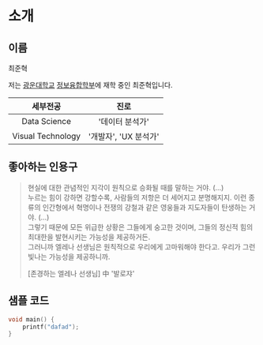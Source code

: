 # 소개

## 이름

최준혁

저는 [광운대학교](https://ww.kw.ac.kr) [정보융합학부](https://ic.kw.ac.kr)에 재학 중인 최준혁입니다.

| 세부전공 | 진로 |
| :---: | :---: |
| Data Science | '데이터 분석가'|
| Visual Technology | '개발자', 'UX 분석가'|

## 좋아하는 인용구

> 현실에 대한 관념적인 지각이 원칙으로 승화될 때를 말하는 거야. (...)  
> 누르는 힘이 강하면 강할수록, 사람들의 저항은 더 세어지고 분명해지지. 이런 종류의 인간형에서 혁명이나 전쟁의 강철과 같은 영웅들과 지도자들이 탄생하는 거야. (...)  
> 그렇기 때문에 모든 위급한 상황은 그들에게 숭고한 것이며, 그들의 정신적 힘의 최대한을 발현시키는 가능성을 제공하거든.   
> 그러니까 엘레나 선생님은 원칙적으로 우리에게 고마워해야 한다고. 우리가 그런 빛나는 가능성을 제공하니까.
>
> [존경하는 엘레나 선생님] 中 '발로쟈'

## 샘플 코드
```c
void main() {
    printf("dafad");
}
```
